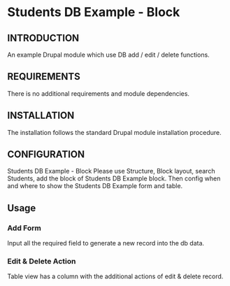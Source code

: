 # Students DB Example - Block

## INTRODUCTION

An example Drupal module which use DB add / edit / delete functions.

## REQUIREMENTS

There is no additional requirements and module dependencies.

## INSTALLATION

The installation follows the standard Drupal module installation procedure.

## CONFIGURATION

Students DB Example - Block
Please use Structure, Block layout,
search Students,
add the block of Students DB Example block.
Then config when and where to show the Students DB Example form and table.

## Usage

### Add Form

Input all the required field to generate a new record into the db data.

### Edit & Delete Action

Table view has a column with the additional actions of edit & delete record.
